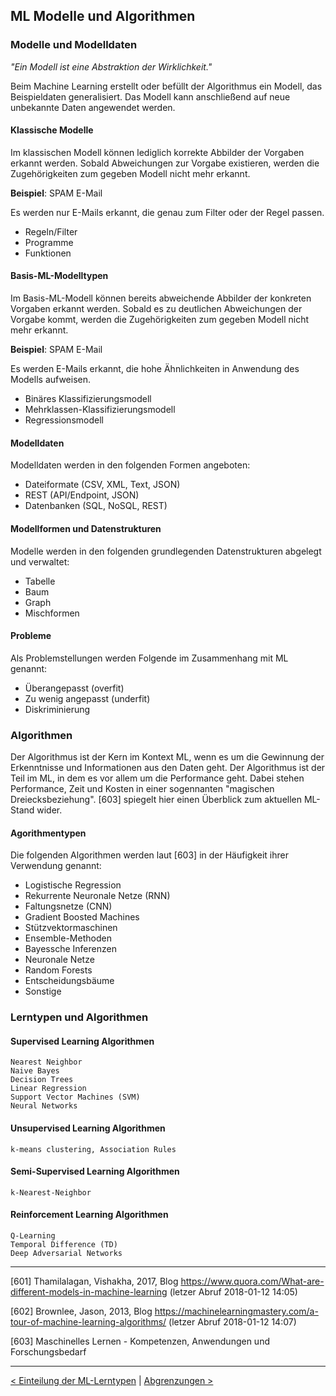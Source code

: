 ## ML Modelle und Algorithmen

### Modelle und Modelldaten

_"Ein Modell ist eine Abstraktion der Wirklichkeit."_

Beim Machine Learning erstellt oder befüllt der Algorithmus ein Modell, das Beispieldaten generalisiert. Das Modell kann anschließend auf neue unbekannte Daten angewendet werden.

#### Klassische Modelle

Im klassischen Modell können lediglich korrekte Abbilder der Vorgaben erkannt werden. Sobald Abweichungen zur Vorgabe existieren, werden die Zugehörigkeiten zum gegeben Modell nicht mehr erkannt.

**Beispiel**: SPAM E-Mail

Es werden nur E-Mails erkannt, die genau zum Filter oder der Regel passen.

- Regeln/Filter
- Programme
- Funktionen

#### Basis-ML-Modelltypen

Im Basis-ML-Modell können bereits abweichende Abbilder der konkreten Vorgaben erkannt werden. Sobald es zu deutlichen Abweichungen der Vorgabe kommt, werden die Zugehörigkeiten zum gegeben Modell nicht mehr erkannt.

**Beispiel**: SPAM E-Mail

Es werden E-Mails erkannt, die hohe Ähnlichkeiten in Anwendung des Modells aufweisen.

- Binäres Klassifizierungsmodell
- Mehrklassen-Klassifizierungsmodell
- Regressionsmodell

#### Modelldaten

Modelldaten werden in den folgenden Formen angeboten:

- Dateiformate (CSV, XML, Text, JSON)
- REST (API/Endpoint, JSON)
- Datenbanken (SQL, NoSQL, REST)

#### Modellformen und Datenstrukturen

Modelle werden in den folgenden grundlegenden Datenstrukturen abgelegt und verwaltet:

- Tabelle
- Baum
- Graph
- Mischformen

#### Probleme

Als Problemstellungen werden Folgende im Zusammenhang mit ML genannt:

- Überangepasst (overfit)
- Zu wenig angepasst (underfit)
- Diskriminierung

### Algorithmen

Der Algorithmus ist der Kern im Kontext ML, wenn es um die Gewinnung der Erkenntnisse und Informationen aus den Daten geht. Der Algorithmus ist der Teil im ML, in dem es vor allem um die Performance geht. Dabei stehen Performance, Zeit und Kosten in einer sogennanten "magischen Dreiecksbeziehung". [603] spiegelt hier einen Überblick zum aktuellen ML-Stand wider.

#### Agorithmentypen

Die folgenden Algorithmen werden laut [603] in der Häufigkeit ihrer Verwendung genannt:

- Logistische Regression
- Rekurrente Neuronale Netze (RNN)
- Faltungsnetze (CNN)
- Gradient Boosted Machines
- Stützvektormaschinen
- Ensemble-Methoden
- Bayessche Inferenzen
- Neuronale Netze
- Random Forests
- Entscheidungsbäume
- Sonstige

<!-- [![ML Algos](statics/ml-algos.png)][610] -->

### Lerntypen und Algorithmen

#### Supervised Learning Algorithmen

    Nearest Neighbor
    Naive Bayes
    Decision Trees
    Linear Regression
    Support Vector Machines (SVM)
    Neural Networks

#### Unsupervised Learning Algorithmen

    k-means clustering, Association Rules

#### Semi-Supervised Learning Algorithmen

    k-Nearest-Neighbor

#### Reinforcement Learning Algorithmen

    Q-Learning
    Temporal Difference (TD)
    Deep Adversarial Networks

---

[601] Thamilalagan, Vishakha, 2017, Blog https://www.quora.com/What-are-different-models-in-machine-learning (letzer Abruf 2018-01-12 14:05)

[602] Brownlee, Jason, 2013, Blog https://machinelearningmastery.com/a-tour-of-machine-learning-algorithms/ (letzer Abruf 2018-01-12 14:07)

[603] Maschinelles Lernen - Kompetenzen, Anwendungen und Forschungsbedarf

---

[< Einteilung der ML-Lerntypen](05_ml_learningTypes.md) | [Abgrenzungen >](07_ml_dds.md)
